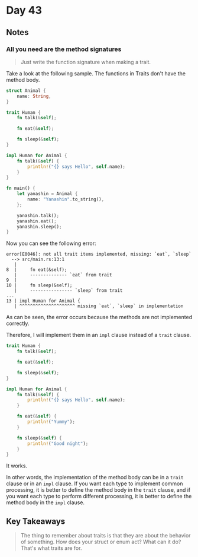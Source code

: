 # Day 43

## Notes

### All you need are the method signatures

> Just write the function signature when making a trait.

Take a look at the following sample. The functions in Traits don't have the method body.

```rust
struct Animal {
    name: String,
}

trait Human {
    fn talk(&self);

    fn eat(&self);

    fn sleep(&self);
}

impl Human for Animal {
    fn talk(&self) {
        println!("{} says Hello", self.name);
    }
}

fn main() {
    let yanashin = Animal {
        name: "Yanashin".to_string(),
    };

    yanashin.talk();
    yanashin.eat();
    yanashin.sleep();
}
```

Now you can see the following error:

```shell
error[E0046]: not all trait items implemented, missing: `eat`, `sleep`
  --> src/main.rs:13:1
   |
8  |     fn eat(&self);
   |     -------------- `eat` from trait
9  |
10 |     fn sleep(&self);
   |     ---------------- `sleep` from trait
...
13 | impl Human for Animal {
   | ^^^^^^^^^^^^^^^^^^^^^ missing `eat`, `sleep` in implementation
```

As can be seen, the error occurs because the methods are not implemented correctly.

Therefore, I will implement them in an `impl` clause instead of a `trait` clause.

```rust
trait Human {
    fn talk(&self);

    fn eat(&self);

    fn sleep(&self);
}

impl Human for Animal {
    fn talk(&self) {
        println!("{} says Hello", self.name);
    }

    fn eat(&self) {
        println!("Yummy");
    }

    fn sleep(&self) {
        println!("Good night");
    }
}
```

It works.

In other words, the implementation of the method body can be in a `trait` clause or in an `impl` clause.
If you want each type to implement common processing, it is better to define the method body in the `trait` clause, and if you want each type to perform different processing, it is better to define the method body in the `impl` clause.

## Key Takeaways

> The thing to remember about traits is that they are about the behavior of something. How does your struct or enum act? What can it do? That's what traits are for.
